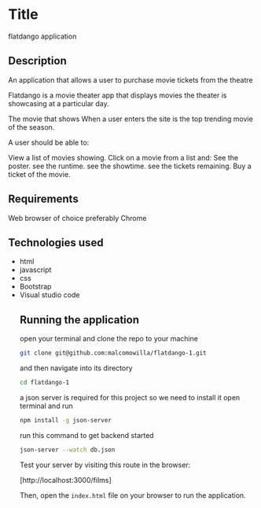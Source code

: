 # Title
 flatdango application

## Description
An application that allows a user to purchase movie tickets from the theatre

Flatdango is a movie theater app that displays movies the theater is showcasing at a particular day.

The movie that shows When a user enters the site is the top trending movie of the season.

A user should be able to:

View a list of movies showing.
Click on a movie from a list and:
See the poster.
see the runtime.
see the showtime.
see the tickets remaining.
Buy a ticket of the movie.



## Requirements
Web browser of choice preferably Chrome


## Technologies used
<ul>
<li>html
<li>javascript
<li>css
<li>Bootstrap
<li>Visual studio code


## Running the application 




 open your terminal and clone the repo to your machine  
```sh
git clone git@github.com:malcomowilla/flatdango-1.git
```
and then navigate into its directory
```sh
cd flatdango-1
```

a json server is required for this project so we need to install it
open terminal and run
```sh 
npm install -g json-server
```

run this command to get backend started
```sh
json-server --watch db.json
```

Test your server by visiting this route in the browser:



 [http://localhost:3000/films]


 Then, open the `index.html` file on your browser to run the application.

 